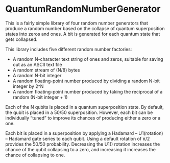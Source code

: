 # QuantumRandomNumberGenerator
This is a fairly simple library of four random number generators that produce a random number based on the collapse of quantum superposition states into zeros and ones.  A bit is generated for each quantum state that gets collapsed.

This library includes five different random number factories:
*	A random N-character text string of ones and zeros, suitable for saving out as an ASCII text file
* A random stream of (N/8) bytes
*	A random N-bit integer
*	A random floating-point number produced by dividing a random N-bit integer by 2^N
*	A random floating-point number produced by taking the reciprocal of a random (N-bit integer + 1)

Each of the N qubits is placed in a quantum superposition state.  By default, the qubit is placed in a 50/50 superposition.  However, each bit can be individually “tuned” to improve its chances of producing either a zero or a one.

Each bit is placed in a superposition by applying a Hadamard – U1(rotation) – Hadamard gate series to each qubit.  Using a default rotation of π/2 provides the 50/50 probability.  Decreasing the U1() rotation increases the chance of the qubit collapsing to a zero, and increasing it increases the chance of collapsing to one.
